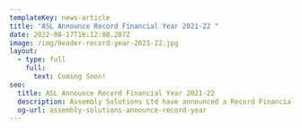 ```yaml
---
templateKey: news-article
title: "ASL Announce Record Financial Year 2021-22 "
date: 2022-08-17T16:12:08.207Z
image: /img/header-record-year-2021-22.jpg
layout:
  - type: full
    full:
      text: Coming Soon!
seo:
  title: ASL Announce Record Financial Year 2021-22
  description: Assembly Solutions Ltd have announced a Record Financial Year 2021-22
  og-url: assembly-solutions-announce-record-year
---
```

